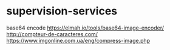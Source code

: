 # supervision-services

base64 encode
https://elmah.io/tools/base64-image-encoder/
http://compteur-de-caracteres.com/
https://www.imgonline.com.ua/eng/compress-image.php
